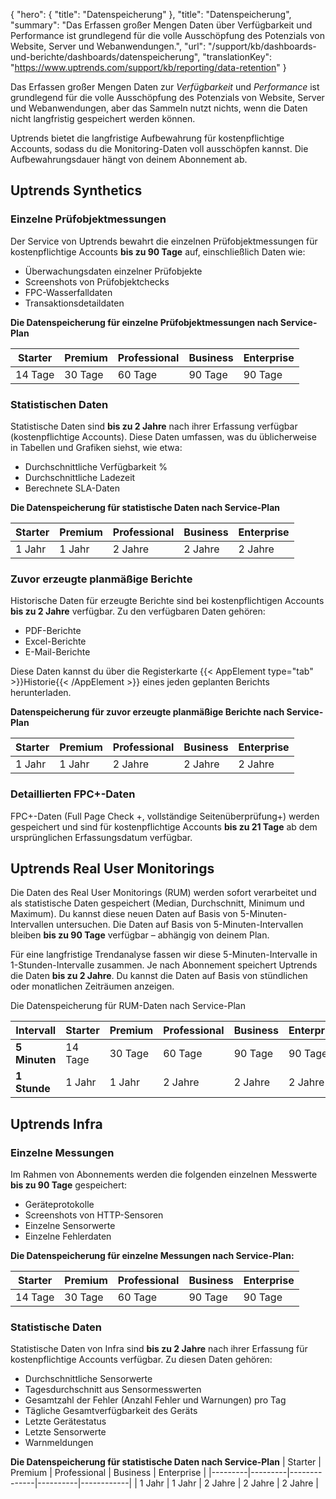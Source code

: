 {
  "hero": {
    "title": "Datenspeicherung"
  },
  "title": "Datenspeicherung",
  "summary": "Das Erfassen großer Mengen Daten über Verfügbarkeit und Performance ist grundlegend für die volle Ausschöpfung des Potenzials von Website, Server und Webanwendungen.",
  "url": "/support/kb/dashboards-und-berichte/dashboards/datenspeicherung",
  "translationKey": "https://www.uptrends.com/support/kb/reporting/data-retention"
}

Das Erfassen großer Mengen Daten zur *Verfügbarkeit* und *Performance* ist grundlegend für die volle Ausschöpfung des Potenzials von Website, Server und Webanwendungen, aber das Sammeln nutzt nichts, wenn die Daten nicht langfristig gespeichert werden können.

Uptrends bietet die langfristige Aufbewahrung für kostenpflichtige Accounts, sodass du die Monitoring-Daten voll ausschöpfen kannst. Die Aufbewahrungsdauer hängt von deinem Abonnement ab.

## Uptrends Synthetics
### Einzelne Prüfobjektmessungen

Der Service von Uptrends bewahrt die einzelnen Prüfobjektmessungen für kostenpflichtige Accounts **bis zu 90 Tage** auf, einschließlich Daten wie:

-   Überwachungsdaten einzelner Prüfobjekte
-   Screenshots von Prüfobjektchecks
-   FPC-Wasserfalldaten
-   Transaktionsdetaildaten

**Die Datenspeicherung für einzelne Prüfobjektmessungen nach Service-Plan**

| Starter | Premium | Professional | Business | Enterprise |
|---------|---------|--------------|----------|------------|
| 14 Tage | 30 Tage | 60 Tage      | 90 Tage  | 90 Tage    |

### Statistischen Daten

Statistische Daten sind **bis zu 2 Jahre** nach ihrer Erfassung verfügbar (kostenpflichtige Accounts). Diese Daten umfassen, was du üblicherweise in Tabellen und Grafiken siehst, wie etwa:

-   Durchschnittliche Verfügbarkeit %
-   Durchschnittliche Ladezeit
-   Berechnete SLA-Daten

**Die Datenspeicherung für statistische Daten nach Service-Plan**

| Starter | Premium | Professional | Business | Enterprise |
|---------|---------|--------------|----------|------------|
| 1 Jahr  | 1 Jahr  | 2 Jahre      | 2 Jahre  | 2 Jahre    |

### Zuvor erzeugte planmäßige Berichte

Historische Daten für erzeugte Berichte sind bei kostenpflichtigen Accounts **bis zu 2 Jahre** verfügbar. Zu den verfügbaren Daten gehören:

-   PDF-Berichte
-   Excel-Berichte
-   E-Mail-Berichte

Diese Daten kannst du über die Registerkarte {{< AppElement type="tab" >}}Historie{{< /AppElement >}} eines jeden geplanten Berichts herunterladen.

**Datenspeicherung für zuvor erzeugte planmäßige Berichte nach Service-Plan**

| Starter | Premium | Professional | Business | Enterprise |
|---------|---------|--------------|----------|------------|
| 1 Jahr  | 1 Jahr  | 2 Jahre      | 2 Jahre  | 2 Jahre    |

### Detaillierten FPC\+-Daten

FPC\+-Daten (Full Page Check \+, vollständige Seitenüberprüfung\+) werden gespeichert und sind für kostenpflichtige Accounts **bis zu 21 Tage** ab dem ursprünglichen Erfassungsdatum verfügbar.

## Uptrends Real User Monitorings

Die Daten des Real User Monitorings (RUM) werden sofort verarbeitet und als statistische Daten gespeichert (Median, Durchschnitt, Minimum und Maximum). Du kannst diese neuen Daten auf Basis von 5-Minuten-Intervallen untersuchen. Die Daten auf Basis von 5-Minuten-Intervallen bleiben **bis zu 90 Tage** verfügbar – abhängig von deinem Plan.

Für eine langfristige Trendanalyse fassen wir diese 5-Minuten-Intervalle in 1-Stunden-Intervalle zusammen. Je nach Abonnement speichert Uptrends die Daten **bis zu 2 Jahre**. Du kannst die Daten auf Basis von stündlichen oder monatlichen Zeiträumen anzeigen.

Die Datenspeicherung für RUM-Daten nach Service-Plan

| Intervall     | Starter | Premium | Professional | Business | Enterprise |
|---------------|---------|---------|--------------|----------|------------|
| **5 Minuten** | 14 Tage | 30 Tage | 60 Tage      | 90 Tage  | 90 Tage    |
| **1 Stunde**  | 1 Jahr  | 1 Jahr  | 2 Jahre      | 2 Jahre  | 2 Jahre    |

## Uptrends Infra

### Einzelne Messungen

Im Rahmen von Abonnements werden die folgenden einzelnen Messwerte **bis zu 90 Tage** gespeichert:

- Geräteprotokolle
- Screenshots von HTTP-Sensoren
- Einzelne Sensorwerte
- Einzelne Fehlerdaten

**Die Datenspeicherung für einzelne Messungen nach Service-Plan:**

| Starter | Premium | Professional | Business | Enterprise |
|---------|---------|--------------|----------|------------|
| 14 Tage | 30 Tage | 60 Tage      | 90 Tage  | 90 Tage    |


### Statistische Daten

Statistische Daten von Infra sind **bis zu 2 Jahre** nach ihrer Erfassung für kostenpflichtige Accounts verfügbar. Zu diesen Daten gehören:

- Durchschnittliche Sensorwerte
- Tagesdurchschnitt aus Sensormesswerten
- Gesamtzahl der Fehler (Anzahl Fehler und Warnungen) pro Tag
- Tägliche Gesamtverfügbarkeit des Geräts
- Letzte Gerätestatus
- Letzte Sensorwerte
- Warnmeldungen

**Die Datenspeicherung für statistische Daten nach Service-Plan**
| Starter | Premium | Professional | Business | Enterprise |
|---------|---------|--------------|----------|------------|
| 1 Jahr  | 1 Jahr  | 2 Jahre      | 2 Jahre  | 2 Jahre    |